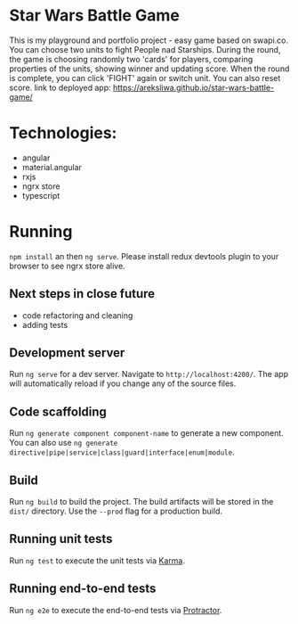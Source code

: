 # Star Wars Battle Game

This is my playground and portfolio project - easy game based on swapi.co. You can choose two units to fight People nad Starships. 
During the round, the game is choosing randomly two 'cards' for players, comparing properties of the units, showing winner and updating score.
When the round is complete, you can click 'FIGHT' again or switch unit. You can also reset score.
link to deployed app: https://areksliwa.github.io/star-wars-battle-game/ 

# Technologies:
 - angular
 - material.angular
 - rxjs
 - ngrx store
 - typescript


# Running
 `npm install` an then `ng serve`. Please install redux devtools plugin to your browser to see ngrx store alive.

## Next steps in close future
 - code refactoring and cleaning
 - adding tests

## Development server

Run `ng serve` for a dev server. Navigate to `http://localhost:4200/`. The app will automatically reload if you change any of the source files.

## Code scaffolding

Run `ng generate component component-name` to generate a new component. You can also use `ng generate directive|pipe|service|class|guard|interface|enum|module`.

## Build

Run `ng build` to build the project. The build artifacts will be stored in the `dist/` directory. Use the `--prod` flag for a production build.

## Running unit tests

Run `ng test` to execute the unit tests via [Karma](https://karma-runner.github.io).

## Running end-to-end tests

Run `ng e2e` to execute the end-to-end tests via [Protractor](http://www.protractortest.org/).

